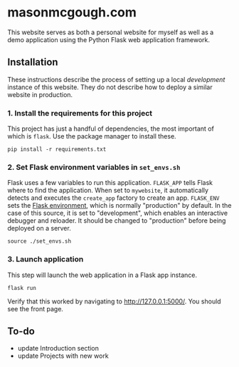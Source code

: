 # masonmcgough.com

This website serves as both a personal website for myself as well as a demo application using the Python Flask web application framework. 

## Installation

These instructions describe the process of setting up a local _development_ instance of this website. They do not describe how to deploy a similar website in production. 

### 1. Install the requirements for this project

This project has just a handful of dependencies, the most important of which is `flask`. Use the package manager to install these.

```
pip install -r requirements.txt
```

### 2. Set Flask environment variables in `set_envs.sh`

Flask uses a few variables to run this application. `FLASK_APP` tells Flask where to find the application. When set to `mywebsite`, it automatically detects and executes the `create_app` factory to create an app. `FLASK_ENV` sets the [Flask environment](https://flask.palletsprojects.com/en/1.1.x/cli/#environments), which is normally "production" by default. In the case of this source, it is set to "development", which enables an interactive debugger and reloader. It should be changed to "production" before being deployed on a server.

```
source ./set_envs.sh
```

### 3. Launch application

This step will launch the web application in a Flask app instance.

```
flask run
```

Verify that this worked by navigating to http://127.0.0.1:5000/. You should see the front page.

## To-do
* update Introduction section
* update Projects with new work
